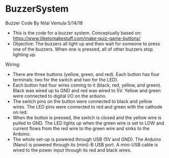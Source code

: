 # BuzzerSystem
 Buzzer Code
 By Nilai Vemula
 5/14/18
 
 * This is the code for a buzzer system. Conceptually based on: https://www.iliketomakestuff.com/make-quiz-game-buttons/
 * Objective: The buzzers all light up and then wait for someone to press one of the buzzers. When one is pressed, all of other buzzers stop lighting up.
 
 Wiring:
 * There are three buttons (yellow, green, and red). Each button has four terminals: two for the switch and two for the LED).
 * Each button had four wires coming to it (black, red, yellow, and green). Black was wired up to GND and red was wired to 5V. Yellow and green were connected to digital I/O on the arduino.
 * The switch pins on the button were connected to black and yellow wires. The LED pins were connected to red and green with the cathode on red.
 * When the button is pressed, the switch is closed and the yellow wire is pulled to GND. The LED lights up when the green wire is set to LOW and current flows from the red wire to the green wire and sinks to the Arduino.
 * The whole set-up is powered through USB (5V and GND). The Arduino (Nano) is powered through its (mini)-B USB port. A mini-USB cable is wired to the power input through its red and black wires.

